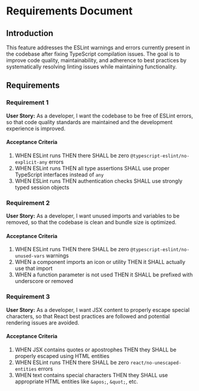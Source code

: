 # Requirements Document

## Introduction

This feature addresses the ESLint warnings and errors currently present in the codebase after fixing TypeScript compilation issues. The goal is to improve code quality, maintainability, and adherence to best practices by systematically resolving linting issues while maintaining functionality.

## Requirements

### Requirement 1

**User Story:** As a developer, I want the codebase to be free of ESLint errors, so that code quality standards are maintained and the development experience is improved.

#### Acceptance Criteria

1. WHEN ESLint runs THEN there SHALL be zero `@typescript-eslint/no-explicit-any` errors
2. WHEN ESLint runs THEN all type assertions SHALL use proper TypeScript interfaces instead of `any`
3. WHEN ESLint runs THEN authentication checks SHALL use strongly typed session objects

### Requirement 2

**User Story:** As a developer, I want unused imports and variables to be removed, so that the codebase is clean and bundle size is optimized.

#### Acceptance Criteria

1. WHEN ESLint runs THEN there SHALL be zero `@typescript-eslint/no-unused-vars` warnings
2. WHEN a component imports an icon or utility THEN it SHALL actually use that import
3. WHEN a function parameter is not used THEN it SHALL be prefixed with underscore or removed

### Requirement 3

**User Story:** As a developer, I want JSX content to properly escape special characters, so that React best practices are followed and potential rendering issues are avoided.

#### Acceptance Criteria

1. WHEN JSX contains quotes or apostrophes THEN they SHALL be properly escaped using HTML entities
2. WHEN ESLint runs THEN there SHALL be zero `react/no-unescaped-entities` errors
3. WHEN text contains special characters THEN they SHALL use appropriate HTML entities like `&apos;`, `&quot;`, etc.